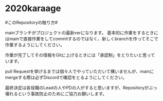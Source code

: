 # 2020karaage
#このRepositoryの触り方#

mainブランチがプロジェクトの最新verになります。
基本的に作業をするときにはmainで直接作業をしてcommitするのではなく、新しくbranchを作ってそこで作業するようにしてください。

作業が完了してその情報をGitに上げるときには「承認制」をとりたいと思っています。

pull Requestを挙げるまでは個々人でやっていただいて構いませんが、mainにmergeする際は必ずDiscordで確認をとるようにしてください。

最終決定は各役職のLeadの人やPDの人がすると思いますが、Repositoryがぶっ壊れるという事故防止のためにご協力お願いします。
